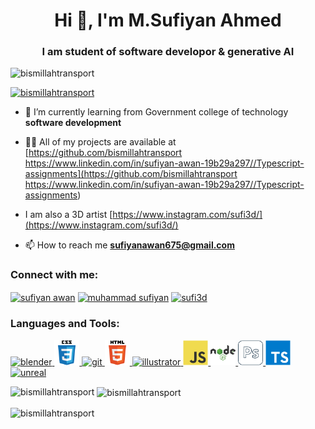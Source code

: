 <h1 align="center">Hi 👋, I'm M.Sufiyan Ahmed</h1>
<h3 align="center">I am student of software developor & generative AI</h3>

<p align="left"> <img src="https://komarev.com/ghpvc/?username=bismillahtransport&label=Profile%20views&color=0e75b6&style=flat" alt="bismillahtransport" /> </p>

<p align="left"> <a href="https://github.com/ryo-ma/github-profile-trophy"><img src="https://github-profile-trophy.vercel.app/?username=bismillahtransport" alt="bismillahtransport" /></a> </p>

- 🔭 I’m currently learning from Government college of technology **software development**

- 👨‍💻 All of my projects are available at [https://github.com/bismillahtransport https://www.linkedin.com/in/sufiyan-awan-19b29a297//Typescript-assignments](https://github.com/bismillahtransport https://www.linkedin.com/in/sufiyan-awan-19b29a297//Typescript-assignments)

- I am also a 3D artist [https://www.instagram.com/sufi3d/](https://www.instagram.com/sufi3d/)

- 📫 How to reach me **sufiyanawan675@gmail.com**

<h3 align="left">Connect with me:</h3>
<p align="left">
<a href="https://linkedin.com/in/sufiyan awan" target="blank"><img align="center" src="https://raw.githubusercontent.com/rahuldkjain/github-profile-readme-generator/master/src/images/icons/Social/linked-in-alt.svg" alt="sufiyan awan" height="30" width="40" /></a>
<a href="https://fb.com/muhammad sufiyan" target="blank"><img align="center" src="https://raw.githubusercontent.com/rahuldkjain/github-profile-readme-generator/master/src/images/icons/Social/facebook.svg" alt="muhammad sufiyan" height="30" width="40" /></a>
<a href="https://instagram.com/sufi3d" target="blank"><img align="center" src="https://raw.githubusercontent.com/rahuldkjain/github-profile-readme-generator/master/src/images/icons/Social/instagram.svg" alt="sufi3d" height="30" width="40" /></a>
</p>

<h3 align="left">Languages and Tools:</h3>
<p align="left"> <a href="https://www.blender.org/" target="_blank" rel="noreferrer"> <img src="https://download.blender.org/branding/community/blender_community_badge_white.svg" alt="blender" width="40" height="40"/> </a> <a href="https://www.w3schools.com/css/" target="_blank" rel="noreferrer"> <img src="https://raw.githubusercontent.com/devicons/devicon/master/icons/css3/css3-original-wordmark.svg" alt="css3" width="40" height="40"/> </a> <a href="https://git-scm.com/" target="_blank" rel="noreferrer"> <img src="https://www.vectorlogo.zone/logos/git-scm/git-scm-icon.svg" alt="git" width="40" height="40"/> </a> <a href="https://www.w3.org/html/" target="_blank" rel="noreferrer"> <img src="https://raw.githubusercontent.com/devicons/devicon/master/icons/html5/html5-original-wordmark.svg" alt="html5" width="40" height="40"/> </a> <a href="https://www.adobe.com/in/products/illustrator.html" target="_blank" rel="noreferrer"> <img src="https://www.vectorlogo.zone/logos/adobe_illustrator/adobe_illustrator-icon.svg" alt="illustrator" width="40" height="40"/> </a> <a href="https://developer.mozilla.org/en-US/docs/Web/JavaScript" target="_blank" rel="noreferrer"> <img src="https://raw.githubusercontent.com/devicons/devicon/master/icons/javascript/javascript-original.svg" alt="javascript" width="40" height="40"/> </a> <a href="https://nodejs.org" target="_blank" rel="noreferrer"> <img src="https://raw.githubusercontent.com/devicons/devicon/master/icons/nodejs/nodejs-original-wordmark.svg" alt="nodejs" width="40" height="40"/> </a> <a href="https://www.photoshop.com/en" target="_blank" rel="noreferrer"> <img src="https://raw.githubusercontent.com/devicons/devicon/master/icons/photoshop/photoshop-line.svg" alt="photoshop" width="40" height="40"/> </a> <a href="https://www.typescriptlang.org/" target="_blank" rel="noreferrer"> <img src="https://raw.githubusercontent.com/devicons/devicon/master/icons/typescript/typescript-original.svg" alt="typescript" width="40" height="40"/> </a> <a href="https://unrealengine.com/" target="_blank" rel="noreferrer"> <img src="https://raw.githubusercontent.com/kenangundogan/fontisto/036b7eca71aab1bef8e6a0518f7329f13ed62f6b/icons/svg/brand/unreal-engine.svg" alt="unreal" width="40" height="40"/> </a> </p>

<p><img align="left" src="https://github-readme-stats.vercel.app/api/top-langs?username=bismillahtransport&show_icons=true&locale=en&layout=compact" alt="bismillahtransport" /></p>

<p>&nbsp;<img align="center" src="https://github-readme-stats.vercel.app/api?username=bismillahtransport&show_icons=true&locale=en" alt="bismillahtransport" /></p>

<p><img align="center" src="https://github-readme-streak-stats.herokuapp.com/?user=bismillahtransport&" alt="bismillahtransport" /></p>

